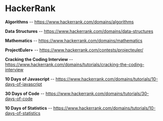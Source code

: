 # HackerRank


**Algorithms** -- https://www.hackerrank.com/domains/algorithms

**Data Structures** -- https://www.hackerrank.com/domains/data-structures

**Mathematics** -- https://www.hackerrank.com/domains/mathematics

**ProjectEuler+** -- https://www.hackerrank.com/contests/projecteuler/

**Cracking the Coding Interview** -- https://www.hackerrank.com/domains/tutorials/cracking-the-coding-interview

**10 Days of Javascript** -- https://www.hackerrank.com/domains/tutorials/10-days-of-javascript

**30 Days of Code** -- https://www.hackerrank.com/domains/tutorials/30-days-of-code

**10 Days of Statistics** -- https://www.hackerrank.com/domains/tutorials/10-days-of-statistics
